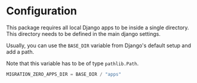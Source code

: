 # Configuration

This package requires all local Django apps to be inside a single directory. This directory needs to be defined in the
main django settings.

Usually, you can use the `BASE_DIR` variable from Django's default setup and add a path.

Note that this variable has to be of type `pathlib.Path`.

```python
MIGRATION_ZERO_APPS_DIR = BASE_DIR / "apps"
```
